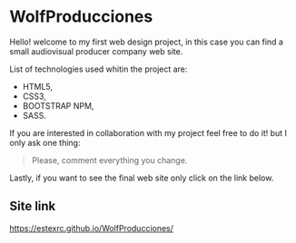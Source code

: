 # WolfProducciones

Hello! welcome to my first web design project, in this case you can find a small audiovisual producer company web site.

List of technologies used whitin the project are:

- HTML5,
- CSS3,
- BOOTSTRAP NPM,
- SASS.

If you are interested in collaboration with my project feel free to do it! but I only ask one thing:

> Please, comment everything you change.

Lastly, if you want to see the final web site only click on the link below.

## Site link

https://estexrc.github.io/WolfProducciones/
